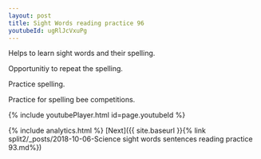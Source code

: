 ```yaml
---
layout: post
title: Sight Words reading practice 96
youtubeId: ugRlJcVxuPg
---
```

 
 
Helps to learn sight words and their spelling.

Opportunitiy to repeat the spelling. 

Practice spelling. 
 
Practice for spelling bee competitions. 
 
{% include youtubePlayer.html id=page.youtubeId %}
 
 
{% include analytics.html %} 
[Next]({{ site.baseurl }}{% link  split2/_posts/2018-10-06-Science sight words sentences reading practice 93.md%})
 
